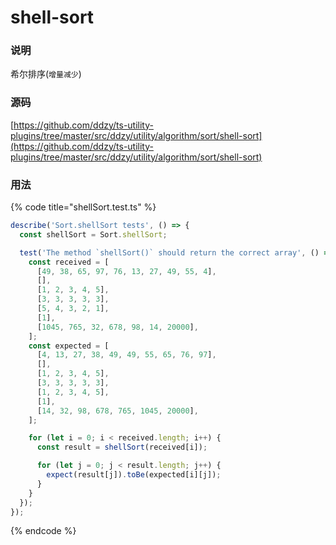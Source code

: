 # shell-sort

### 说明

希尔排序\(`增量减少`\)

### 源码

[https://github.com/ddzy/ts-utility-plugins/tree/master/src/ddzy/utility/algorithm/sort/shell-sort](https://github.com/ddzy/ts-utility-plugins/tree/master/src/ddzy/utility/algorithm/sort/shell-sort)

### 用法

{% code title="shellSort.test.ts" %}
```typescript
describe('Sort.shellSort tests', () => {
  const shellSort = Sort.shellSort;

  test('The method `shellSort()` should return the correct array', () => {
    const received = [
      [49, 38, 65, 97, 76, 13, 27, 49, 55, 4],
      [],
      [1, 2, 3, 4, 5],
      [3, 3, 3, 3, 3],
      [5, 4, 3, 2, 1],
      [1],
      [1045, 765, 32, 678, 98, 14, 20000],
    ];
    const expected = [
      [4, 13, 27, 38, 49, 49, 55, 65, 76, 97],
      [],
      [1, 2, 3, 4, 5],
      [3, 3, 3, 3, 3],
      [1, 2, 3, 4, 5],
      [1],
      [14, 32, 98, 678, 765, 1045, 20000],
    ];

    for (let i = 0; i < received.length; i++) {
      const result = shellSort(received[i]);

      for (let j = 0; j < result.length; j++) {
        expect(result[j]).toBe(expected[i][j]);
      }
    }
  });
});
```
{% endcode %}

